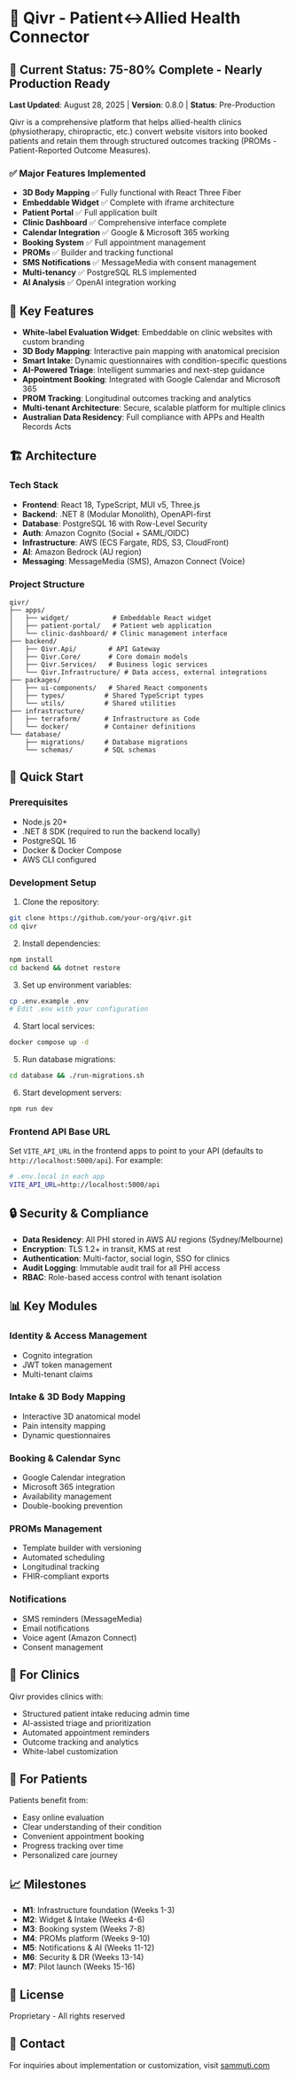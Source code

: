 # 🏥 Qivr - Patient↔Allied Health Connector

## 🚀 Current Status: 75-80% Complete - Nearly Production Ready

**Last Updated**: August 28, 2025 | **Version**: 0.8.0 | **Status**: Pre-Production

Qivr is a comprehensive platform that helps allied-health clinics (physiotherapy, chiropractic, etc.) convert website visitors into booked patients and retain them through structured outcomes tracking (PROMs - Patient-Reported Outcome Measures).

### ✅ Major Features Implemented
- **3D Body Mapping** ✅ Fully functional with React Three Fiber
- **Embeddable Widget** ✅ Complete with iframe architecture
- **Patient Portal** ✅ Full application built
- **Clinic Dashboard** ✅ Comprehensive interface complete
- **Calendar Integration** ✅ Google & Microsoft 365 working
- **Booking System** ✅ Full appointment management
- **PROMs** ✅ Builder and tracking functional
- **SMS Notifications** ✅ MessageMedia with consent management
- **Multi-tenancy** ✅ PostgreSQL RLS implemented
- **AI Analysis** ✅ OpenAI integration working

## 🎯 Key Features

- **White-label Evaluation Widget**: Embeddable on clinic websites with custom branding
- **3D Body Mapping**: Interactive pain mapping with anatomical precision
- **Smart Intake**: Dynamic questionnaires with condition-specific questions
- **AI-Powered Triage**: Intelligent summaries and next-step guidance
- **Appointment Booking**: Integrated with Google Calendar and Microsoft 365
- **PROM Tracking**: Longitudinal outcomes tracking and analytics
- **Multi-tenant Architecture**: Secure, scalable platform for multiple clinics
- **Australian Data Residency**: Full compliance with APPs and Health Records Acts

## 🏗️ Architecture

### Tech Stack

- **Frontend**: React 18, TypeScript, MUI v5, Three.js
- **Backend**: .NET 8 (Modular Monolith), OpenAPI-first
- **Database**: PostgreSQL 16 with Row-Level Security
- **Auth**: Amazon Cognito (Social + SAML/OIDC)
- **Infrastructure**: AWS (ECS Fargate, RDS, S3, CloudFront)
- **AI**: Amazon Bedrock (AU region)
- **Messaging**: MessageMedia (SMS), Amazon Connect (Voice)

### Project Structure

```
qivr/
├── apps/
│   ├── widget/           # Embeddable React widget
│   ├── patient-portal/   # Patient web application
│   └── clinic-dashboard/ # Clinic management interface
├── backend/
│   ├── Qivr.Api/        # API Gateway
│   ├── Qivr.Core/       # Core domain models
│   ├── Qivr.Services/   # Business logic services
│   └── Qivr.Infrastructure/ # Data access, external integrations
├── packages/
│   ├── ui-components/   # Shared React components
│   ├── types/          # Shared TypeScript types
│   └── utils/          # Shared utilities
├── infrastructure/
│   ├── terraform/      # Infrastructure as Code
│   └── docker/         # Container definitions
└── database/
    ├── migrations/     # Database migrations
    └── schemas/        # SQL schemas
```

## 🚀 Quick Start

### Prerequisites

- Node.js 20+
- .NET 8 SDK (required to run the backend locally)
- PostgreSQL 16
- Docker & Docker Compose
- AWS CLI configured

### Development Setup

1. Clone the repository:
```bash
git clone https://github.com/your-org/qivr.git
cd qivr
```

2. Install dependencies:
```bash
npm install
cd backend && dotnet restore
```

3. Set up environment variables:
```bash
cp .env.example .env
# Edit .env with your configuration
```

4. Start local services:
```bash
docker compose up -d
```

5. Run database migrations:
```bash
cd database && ./run-migrations.sh
```

6. Start development servers:
```bash
npm run dev
```

### Frontend API Base URL
Set `VITE_API_URL` in the frontend apps to point to your API (defaults to `http://localhost:5000/api`). For example:
```bash
# .env.local in each app
VITE_API_URL=http://localhost:5000/api
```

## 🔒 Security & Compliance

- **Data Residency**: All PHI stored in AWS AU regions (Sydney/Melbourne)
- **Encryption**: TLS 1.2+ in transit, KMS at rest
- **Authentication**: Multi-factor, social login, SSO for clinics
- **Audit Logging**: Immutable audit trail for all PHI access
- **RBAC**: Role-based access control with tenant isolation

## 📊 Key Modules

### Identity & Access Management
- Cognito integration
- JWT token management
- Multi-tenant claims

### Intake & 3D Body Mapping
- Interactive 3D anatomical model
- Pain intensity mapping
- Dynamic questionnaires

### Booking & Calendar Sync
- Google Calendar integration
- Microsoft 365 integration
- Availability management
- Double-booking prevention

### PROMs Management
- Template builder with versioning
- Automated scheduling
- Longitudinal tracking
- FHIR-compliant exports

### Notifications
- SMS reminders (MessageMedia)
- Email notifications
- Voice agent (Amazon Connect)
- Consent management

## 🏥 For Clinics

Qivr provides clinics with:
- Structured patient intake reducing admin time
- AI-assisted triage and prioritization
- Automated appointment reminders
- Outcome tracking and analytics
- White-label customization

## 👥 For Patients

Patients benefit from:
- Easy online evaluation
- Clear understanding of their condition
- Convenient appointment booking
- Progress tracking over time
- Personalized care journey

## 📈 Milestones

- **M1**: Infrastructure foundation (Weeks 1-3)
- **M2**: Widget & Intake (Weeks 4-6)
- **M3**: Booking system (Weeks 7-8)
- **M4**: PROMs platform (Weeks 9-10)
- **M5**: Notifications & AI (Weeks 11-12)
- **M6**: Security & DR (Weeks 13-14)
- **M7**: Pilot launch (Weeks 15-16)

## 📝 License

Proprietary - All rights reserved

## 🤝 Contact

For inquiries about implementation or customization, visit [sammuti.com](https://sammuti.com)
